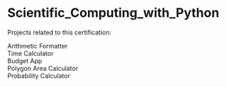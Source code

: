 # Scientific_Computing_with_Python

Projects related to this certification:

   Arithmetic Formatter<br />
    Time Calculator<br />
    Budget App<br />
    Polygon Area Calculator<br />
    Probability Calculator
